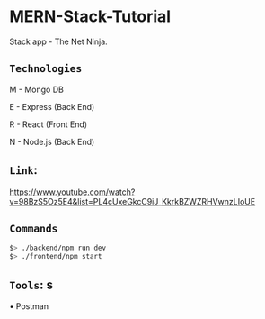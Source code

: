 # MERN-Stack-Tutorial
Stack app -  The Net Ninja.


## `Technologies`

M - Mongo DB

E - Express (Back End)

R - React (Front End)

N - Node.js (Back End)


## `Link`:
https://www.youtube.com/watch?v=98BzS5Oz5E4&list=PL4cUxeGkcC9iJ_KkrkBZWZRHVwnzLIoUE


## `Commands`

```sh
$> ./backend/npm run dev
$> ./frontend/npm start
```

## `Tools`: s

• Postman
